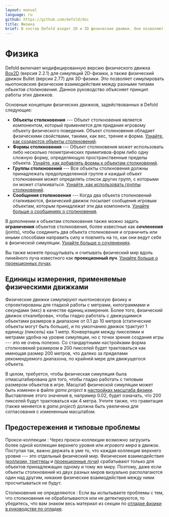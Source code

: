 ```yaml
---
layout: manual
language: ru
github: https://github.com/defold/doc
title: Физика
brief: В состав Defold входят 2D и 3D физические движки. Они позволяют симулировать ньютоновские физические взаимодействия между разными типами объектов столкновения.
---
```


# Физика

Defold включает модифицированную версию физического движка [Box2D](http://www.box2d.org) (версия 2.2.1) для симуляций 2D-физики, а также физический движок Bullet (версии 2.77) для 3D-физики. Это позволяет симулировать ньютоновские физические взаимодействия между разными типами _объектов столкновения_. Данное руководство объясняет принцип работы этих движков.

Основные концепции физических движков, задействованных в Defold следующие:

* **Объекты столкновения** --- Объект столкновения является компонентом, который применяется для придания игровому объекту физического поведения. Объект столкновения обладает физическими свойствами, такими, как вес, трение и форма. [Узнайте, как создаются объекты столкновений](/ru/manuals/physics-objects).
* **Формы столкновения** --- Объект столкновения может использовать либо несколько геометрических примитивов-форм либо одну сложную форму, определяющую пространственные пределы объекта. [Узнайте, как добавлять формы к объектам столкновений](/ru/manuals/physics-shapes).
* **Группы столкновений** --- Все объекты столкновения должны принадлежать предопределенной группе и каждый объект столкновения может определять список других групп, с которыми он может сталкиваться. [Узнайте, как использовать группы столкновений](/ru/manuals/physics-groups).
* **Сообщения столкновения** --- Когда два объекта столкновений сталкиваются, физический движок посылает сообщения игровым объектам, которым принадлежат эти два компонента. [Узнайте больше о сообщениях о столкновения](/ru/manuals/physics-messages).

В дополнении к объектам столкновения также можно задать **ограничения** объектов столкновения, более известные как **сочленения** (joints), чтобы соединить два объекта столкновения и ограничить или иными способами направить силу и повлиять на то, как они ведут себя в физической симуляции. [Узнайте больше о сочленениях](/ru/manuals/physics-joints).

Вы также можете прощупывать и считывать физический мир вдоль линейного луча известного как **проекционный луч**. [Узнайте больше о проекционных лучах](/ru/manuals/physics-ray-casts).


## Единицы измерения, применяемые физическими движками

Физические движки симулируют ньютоновскую физику и спроектированы для гладкой работы с метрами, килограммами и секундами (мкс) в качестве единиц измерения. Более того, физический движок откалиброван, чтобы гладко работать с движущимися объектами размеров в диапазоне от 0.1 до 10 метров (статические объекты могут быть больше), и по умолчанию движок трактует 1 единицу (пиксель) как 1 метр. Конвертация между пикселями и метрами удобна на уровне симуляции, но с точки зрения создания игры --- это не очень полезно. Со стандартными настройками форма столкновений размером в 200 пикселей будет трактоваться как имеющая размер 200 метров, что далеко за пределами рекомендуемого диапазона, по крайней мере для движущегося объекта.

В целом, требуется, чтобы физическая симуляция была отмасштабирована для того, чтобы гладко работать с типовым размером объектов в игре. Масштаб физической симуляции может быть изменен в файле *game.project* в [настройках масштаба физики](/ru/manuals/project-settings/#physics). Выставление этого значения в, например 0.02, будет означать, что 200 пикселей будут трактоваться как 4 метра. Учтите также, что гравитация (также меняется в *game.project*) должна быть увеличена для согласования с измененным масштабом.


## Предостережения и типовые проблемы

Прокси-коллекции
: Через прокси-коллекции возможно загрузить более одной коллекции верхнего уровня или *игрового мира* в движок. Поступая так, важно держать в уме то, что каждая коллекция верхнего уровня --- это отдельный физический мир. Физические взаимодействия ([коллизии, триггеры](/ru/manuals/physics-messages) и [проекционные лучи](/ru/manuals/physics-ray-casts)) срабатывают только для объектов принадлежащих одному и тому же миру. Поэтому, даже если объекты столкновений из двух разных миров визуально располагаются один над другим, никакие физические взаимодействия между ними просчитываться не будут.

Столкновения не определяются
: Если вы испытываете проблемы с тем, что столкновения не обрабатываются или не детектируются, то убедитесь, что вам знаком весь материал из секции по [отладке физики в руководстве по отладке](/ru/manuals/debugging/#debugging-problems-with-physics).
